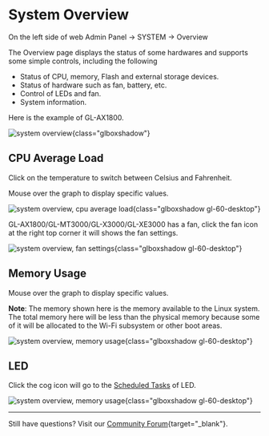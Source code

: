 # System Overview

On the left side of web Admin Panel -> SYSTEM -> Overview

The Overview page displays the status of some hardwares and supports some simple controls, including the following

- Status of CPU, memory, Flash and external storage devices.
- Status of hardware such as fan, battery, etc.
- Control of LEDs and fan.
- System information.

Here is the example of GL-AX1800.

![system overview](https://static.gl-inet.com/docs/en/4/tutorials/system_overview/system_overview.png){class="glboxshadow"}

## CPU Average Load

Click on the temperature to switch between Celsius and Fahrenheit.

Mouse over the graph to display specific values.

![system overview, cpu average load](https://static.gl-inet.com/docs/en/4/tutorials/system_overview/cpu_average_load.png){class="glboxshadow gl-60-desktop"}

GL-AX1800/GL-MT3000/GL-X3000/GL-XE3000 has a fan, click the fan icon at the right top corner it will shows the fan settings.

![system overview, fan settings](https://static.gl-inet.com/docs/en/4/tutorials/system_overview/fan_settings.png){class="glboxshadow gl-60-desktop"}

## Memory Usage

Mouse over the graph to display specific values.

**Note**: The memory shown here is the memory available to the Linux system. The total memory here will be less than the physical memory because some of it will be allocated to the Wi-Fi subsystem or other boot areas.

![system overview, memory usage](https://static.gl-inet.com/docs/en/4/tutorials/system_overview/memory_usage.png){class="glboxshadow gl-60-desktop"}

## LED

Click the cog icon will go to the [Scheduled Tasks](../scheduled_tasks) of LED.

![system overview, memory usage](https://static.gl-inet.com/docs/en/4/tutorials/system_overview/led.png){class="glboxshadow gl-60-desktop"}

---

Still have questions? Visit our [Community Forum](https://forum.gl-inet.com){target="_blank"}.
